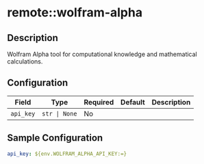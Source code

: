 # remote::wolfram-alpha

## Description

Wolfram Alpha tool for computational knowledge and mathematical calculations.

## Configuration

| Field | Type | Required | Default | Description |
|-------|------|----------|---------|-------------|
| `api_key` | `str \| None` | No |  |  |

## Sample Configuration

```yaml
api_key: ${env.WOLFRAM_ALPHA_API_KEY:=}

```

